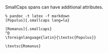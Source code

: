 SmallCaps spans can have additional attributes.
```
% pandoc -t latex -f markdown
[Populus]{.smallcaps lang=la}

[Romanus]{.smallcaps}
^D
\foreignlanguage{latin}{\textsc{Populus}}

\textsc{Romanus}
```
